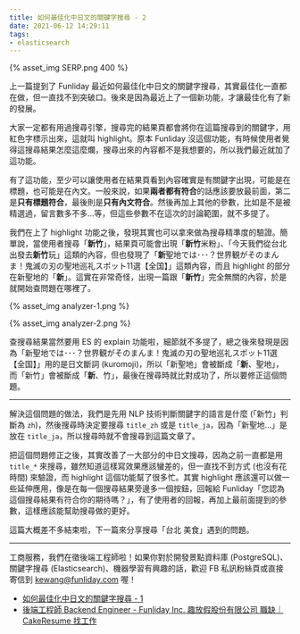 ```yaml
---
title: 如何最佳化中日文的關鍵字搜尋 - 2
date: 2021-06-12 14:29:11
tags:
- elasticsearch
---
```


{% asset_img SERP.png 400 %}

上一篇提到了 Funliday 最近如何最佳化中日文的關鍵字搜尋，其實最佳化一直都在做，但一直找不到突破口。後來是因為最近上了一個新功能，才讓最佳化有了新的發展。

大家一定都有用過搜尋引擎，搜尋完的結果頁都會將你在這篇搜尋到的關鍵字，用紅色字標示出來，這就叫 highlight。原本 Funliday 沒這個功能，有時候使用者覺得這搜尋結果怎麼這麼爛，搜尋出來的內容都不是我想要的，所以我們最近就加了這功能。

有了這功能，至少可以讓使用者在結果頁看到內容確實是有關鍵字出現，可能是在標題，也可能是在內文。一般來說，如果**兩者都有符合**的話應該要放最前面，第二是**只有標題符合**，最後則是**只有內文符合**。然後再加上其他的參數，比如是不是被精選過，留言數多不多...等，但這些參數不在這次的討論範圍，就不多提了。

我們在上了 highlight 功能之後，發現其實也可以拿來做為搜尋精準度的驗證。簡單說，當使用者搜尋「**新竹**」，結果頁可能會出現「**新竹**米粉」、「今天我們從台北出發去**新竹**玩」這類的內容，但也發現了「**新**聖地では･･･？世界観がそのまんま！鬼滅の刃の聖地巡礼スポット11選【全国】」這類內容，而且 highlight 的部分在新聖地的「**新**」。這實在非常奇怪，出現一篇跟「**新竹**」完全無關的內容，於是就開始查問題在哪裡了。

{% asset_img analyzer-1.png %}

{% asset_img analyzer-2.png %}

查搜尋結果當然要用 ES 的 explain 功能啦，細節就不多提了，總之後來發現是因為「新聖地では･･･？世界観がそのまんま！鬼滅の刃の聖地巡礼スポット11選【全国】」用的是日文斷詞 (kuromoji)，所以「新聖地」會被斷成「**新**、聖地」，而「新竹」會被斷成「**新**、竹」，最後在搜尋時就比對成功了，所以要修正這個問題。

---

解決這個問題的做法，我們是先用 NLP 技術判斷關鍵字的語言是什麼 (「新竹」判斷為 `zh`)，然後搜尋時決定要搜尋 `title_zh` 或是 `title_ja`，因為「新聖地...」是放在 `title_ja`，所以搜尋時就不會搜尋到這篇文章了。

把這個問題修正之後，其實改善了一大部分的中日文搜尋，因為之前一直都是用 `title_*` 來搜尋，雖然知道這樣寫效果應該蠻差的，但一直找不到方式 (也沒有花時間) 來驗證，而 highlight 這個功能幫了很多忙。其實 highlight 應該還可以做一些延伸應用，像是在每一個搜尋結果旁邊多一個按鈕，回報給 Funliday「您認為這個搜尋結果有符合你的期待嗎？」，有了使用者的回報，再加上最前面提到的參數，這樣應該能幫助搜尋做的更好。

這篇大概差不多結束啦，下一篇來分享搜尋「台北 美食」遇到的問題。

---



工商服務，我們在徵後端工程師啦！如果你對於開發景點資料庫 (PostgreSQL)、關鍵字搜尋 (Elasticsearch)、機器學習有興趣的話，歡迎 FB 私訊粉絲頁或直接寄信到 kewang@funliday.com 喔！

* [如何最佳化中日文的關鍵字搜尋 - 1](https://techblog.funliday.com/2021/06/05/%E5%A6%82%E4%BD%95%E6%9C%80%E4%BD%B3%E5%8C%96%E4%B8%AD%E6%97%A5%E6%96%87%E7%9A%84%E9%97%9C%E9%8D%B5%E5%AD%97%E6%90%9C%E5%B0%8B-1/)
* [後端工程師 Backend Engineer - Funliday Inc. 趣放假股份有限公司 職缺｜CakeResume 找工作](https://www.cakeresume.com/companies/funliday/jobs/backend-engineer-725d1e)